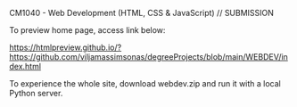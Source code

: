 CM1040 - Web Development (HTML, CSS & JavaScript) // SUBMISSION

To preview home page, access link below:

https://htmlpreview.github.io/?https://github.com/viljamassimsonas/degreeProjects/blob/main/WEBDEV/index.html

To experience the whole site, download webdev.zip and run it with a local Python server.
